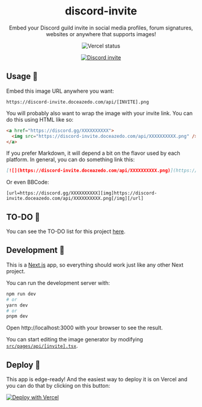 <h1 align="center">discord-invite</h1>

<p align="center">
  Embed your Discord guild invite in social media profiles, forum signatures, websites or anywhere that supports images!
</p>

<p align="center">
  <img src="https://img.shields.io/github/deployments/doceazedo/discord-invite/Production?label=vercel&logo=vercel&style=flat-square" alt="Vercel status">
</p>

<p align="center">
  <a href="https://discord.gg/vEGRe2kq8B">
    <img src="https://discord-invite.doceazedo.com/api/vEGRe2kq8B.png" alt="Discord invite">
  </a>
</p>

## Usage 🔗

Embed this image URL anywhere you want:

```
https://discord-invite.doceazedo.com/api/[INVITE].png
```

You will probably also want to wrap the image with your invite link. You can do this using HTML like so:

```html
<a href="https://discord.gg/XXXXXXXXXX">
  <img src="https://discord-invite.doceazedo.com/api/XXXXXXXXXX.png" />
</a>
```

If you prefer Markdown, it will depend a bit on the flavor used by each platform. In general, you can do something link this:

```md
[![](https://discord-invite.doceazedo.com/api/XXXXXXXXXX.png)](https://discord.gg/XXXXXXXXXX)
```

Or even BBCode:

```
[url=https://discord.gg/XXXXXXXXXX][img]https://discord-invite.doceazedo.com/api/XXXXXXXXXX.png[/img][/url]
```

## TO-DO 🔮

You can see the TO-DO list for this project [here](https://todo.doceazedo.com/discord-invite).

## Development 🧰

This is a [Next.js](https://nextjs.org) app, so everything should work just like any other Next project.

You can run the development server with:

```sh
npm run dev
# or
yarn dev
# or
pnpm dev
```

Open http://localhost:3000 with your browser to see the result.

You can start editing the image generator by modifying [`src/pages/api/[invite].tsx`](/src/pages/api/[invite].tsx).

## Deploy 🚀

This app is edge-ready! And the easiest way to deploy it is on Vercel and you can do that by clicking on this button:

[![Deploy with Vercel](https://vercel.com/button)](https://vercel.com/new/clone?repository-url=https%3A%2F%2Fgithub.com%2Fdoceazedo%2Fdiscord-invite)
